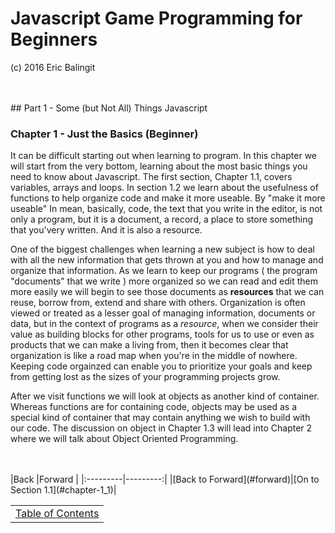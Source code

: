 # Javascript Game Programming for Beginners
(c) 2016 Eric Balingit  

<br>
<br>
## Part 1 - Some (but Not All) Things Javascript

### Chapter 1 - Just the Basics (Beginner)

It can be difficult starting out when learning to program.  In this chapter we
will start from the very bottom, learning about the most basic things you need
to know about Javascript.  The first section, Chapter 1.1, covers variables,
arrays and loops.  In section 1.2 we learn about the usefulness of functions
to help organize code and make it more useable.  By "make it more useable" In
mean, basically, code, the text that you write in the editor, is not only a
program, but it is a document, a record, a place to store something that you'very
written.  And it is also a resource.

One of the biggest challenges when learning a new subject is how to deal with
all the new information that gets thrown at you and how to manage and organize
that information.  As we learn to keep our programs ( the program "documents"
that we write ) more organized so we can read and edit them more easily we will
begin to see those documents as __**resources**__ that we can reuse, borrow
from, extend and share with others.  Organization is often viewed or treated as
a lesser goal of managing information, documents or data, but in the context of
programs as a _resource_, when we consider their value as building blocks for
other programs, tools for us to use or even as products that we can make a
living from, then it becomes clear that organization is like a road map when
you're in the middle of nowhere.  Keeping code orgainzed can enable you to
prioritize your goals and keep from getting lost as the sizes of your
programming projects grow.

After we visit functions we will look at objects as another kind of container.
Whereas functions are for containing code, objects may be used as a special kind
of container that may contain anything we wish to build with our code.  The
discussion on object in Chapter 1.3 will lead into Chapter 2 where we will talk
about Object Oriented Programming.

<br>
<br>
|Back      |Forward   |
|:---------|---------:|
|[Back to Forward](#forward)|[On to Section 1.1](#chapter-1_1)|

|          |
|:--------:|
|[Table of Contents](#TOC)
